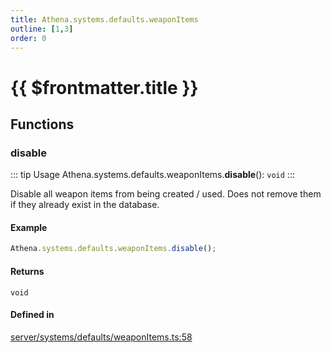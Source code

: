 ```yaml
---
title: Athena.systems.defaults.weaponItems
outline: [1,3]
order: 0
---
```


# {{ $frontmatter.title }}


## Functions

### disable

::: tip Usage
Athena.systems.defaults.weaponItems.**disable**(): `void`
:::

Disable all weapon items from being created / used.
Does not remove them if they already exist in the database.

#### Example
```ts
Athena.systems.defaults.weaponItems.disable();
```

#### Returns

`void`

#### Defined in

[server/systems/defaults/weaponItems.ts:58](https://github.com/Stuyk/altv-athena/blob/d68aa20/src/core/server/systems/defaults/weaponItems.ts#L58)
